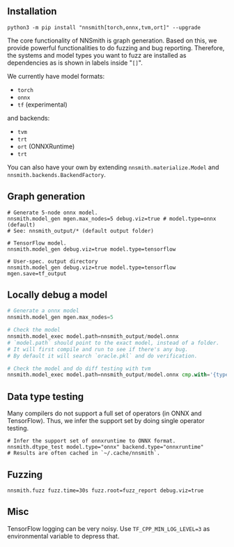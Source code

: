 ## Installation

```shell
python3 -m pip install "nnsmith[torch,onnx,tvm,ort]" --upgrade
```

The core functionality of NNSmith is graph generation.
Based on this, we provide powerful functionalities to do fuzzing and bug reporting.
Therefore, the systems and model types you want to fuzz are installed as dependencies as is shown in labels inside "`[]`".

We currently have model formats:
- `torch`
- `onnx`
- `tf` (experimental)

and backends:
- `tvm`
- `trt`
- `ort` (ONNXRuntime)
- `trt`

You can also have your own by extending `nnsmith.materialize.Model` and `nnsmith.backends.BackendFactory`.

## Graph generation

```shell
# Generate 5-node onnx model.
nnsmith.model_gen mgen.max_nodes=5 debug.viz=true # model.type=onnx (default)
# See: nnsmith_output/* (default output folder)

# TensorFlow model.
nnsmith.model_gen debug.viz=true model.type=tensorflow

# User-spec. output directory
nnsmith.model_gen debug.viz=true model.type=tensorflow mgen.save=tf_output
```

## Locally debug a model

```python
# Generate a onnx model
nnsmith.model_gen mgen.max_nodes=5

# Check the model
nnsmith.model_exec model.path=nnsmith_output/model.onnx
# `model.path` should point to the exact model, instead of a folder.
# It will first compile and run to see if there's any bug.
# By default it will search `oracle.pkl` and do verification.

# Check the model and do diff testing with tvm
nnsmith.model_exec model.path=nnsmith_output/model.onnx cmp.with='{type:tvm, optmax:true, device:cpu}'
```

## Data type testing

Many compilers do not support a full set of operators (in ONNX and TensorFlow). Thus, we infer the support set by doing single operator testing.

```shell
# Infer the support set of onnxruntime to ONNX format.
nnsmith.dtype_test model.type="onnx" backend.type="onnxruntime"
# Results are often cached in `~/.cache/nnsmith`.
```

## Fuzzing

```shell
nnsmith.fuzz fuzz.time=30s fuzz.root=fuzz_report debug.viz=true
```

## Misc

TensorFlow logging can be very noisy. Use `TF_CPP_MIN_LOG_LEVEL=3` as environmental variable to depress that.
